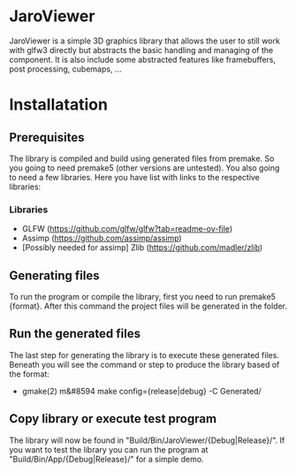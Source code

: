 # JaroViewer
JaroViewer is a simple 3D graphics library that allows the user to still work with glfw3 directly but abstracts the basic handling and managing of the component. It is also include some abstracted features like framebuffers, post processing, cubemaps, ...

# Installatation
## Prerequisites
The library is compiled and build using generated files from premake. So you going to need premake5 (other versions are untested). You also going to need a few libraries. Here you have list with links to the respective libraries:
### Libraries
 * GLFW (https://github.com/glfw/glfw?tab=readme-ov-file)
 * Assimp (https://github.com/assimp/assimp)
 * [Possibly needed for assimp] Zlib (https://github.com/madler/zlib)
## Generating files
To run the program or compile the library, first you need to run premake5 {format}. After this command the project files will be generated in the folder.
## Run the generated files
The last step for generating the library is to execute these generated files. Beneath you will see the command or step to produce the library based of the format:
 * gmake(2) m&#8594 make config={release|debug} -C Generated/
## Copy library or execute test program
The library will now be found in "Build/Bin/JaroViewer/{Debug|Release}/". If you want to test the library you can run the program at "Build/Bin/App/{Debug|Release}/" for a simple demo.

